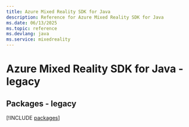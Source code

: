 ```yaml
---
title: Azure Mixed Reality SDK for Java
description: Reference for Azure Mixed Reality SDK for Java
ms.date: 06/13/2025
ms.topic: reference
ms.devlang: java
ms.service: mixedreality
---
```

# Azure Mixed Reality SDK for Java - legacy
## Packages - legacy
[!INCLUDE [packages](mixed-reality-index.md)]